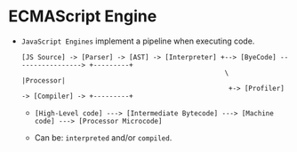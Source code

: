 # ECMAScript Engine

* `JavaScript Engines` implement a pipeline when executing code.

    ```
    [JS Source] -> [Parser] -> [AST] -> [Interpreter] +--> [ByeCode] -----------------> +---------+
                                                       \                                |Processor|
                                                        +-> [Profiler] -> [Compiler] -> +---------+
    ```

    * `[High-Level code] ---> [Intermediate Bytecode] ---> [Machine code] ---> [Processor Microcode]`

    * Can be: `interpreted` and/or `compiled`.